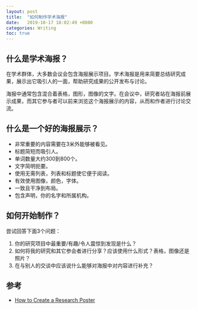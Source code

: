 ```yaml
---
layout: post
title:  "如何制作学术海报"
date:   2019-10-17 18:02:49 +0800
categories: Writing
toc: true
---
```


## 什么是学术海报？

在学术群体，大多数会议会包含海报展示项目。学术海报是用来简要总结研究成果，展示出它吸引人的一面，帮助研究成果的公开发布与讨论。

海报中通常包含混合着表格，图形，图像的文字。在会议中，研究者站在海报前展示成果，而其它参与者可以前来浏览这个海报展示的内容，从而和作者进行讨论交流。

## 什么是一个好的海报展示？

* 非常重要的内容需要在3米外能够被看见。
* 标题简短而吸引人。
* 单词数量大约300到800个。
* 文字简明扼要。
* 使用无需列表，列表和标题使它便于阅读。
* 有效使用图像，颜色，字体。
* 一致且干净到布局。
* 包含声明，你的名字和所属机构。

## 如何开始制作？

尝试回答下面3个问题：

1. 你的研究项目中最重要/有趣/令人震惊到发现是什么？
2. 如何将我的研究和其它参会者进行分享？应该使用什么形式？表格，图像还是照片？
3. 在与别人的交谈中应该说什么能够对海报中对内容进行补充？

## 参考

* [How to Create a Research Poster](https://guides.nyu.edu/posters)
